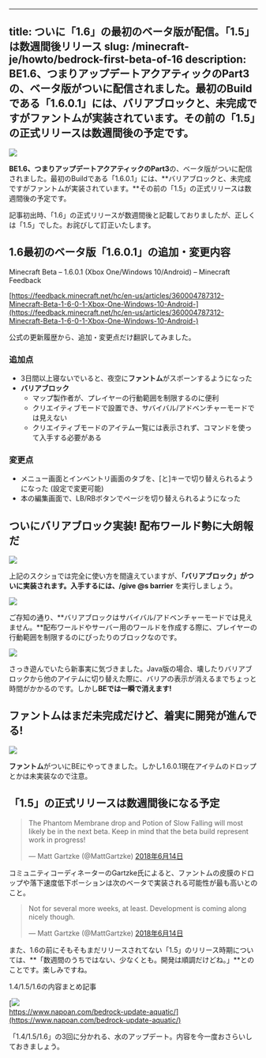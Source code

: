
---
title: ついに「1.6」の最初のベータ版が配信。「1.5」は数週間後リリース
slug: /minecraft-je/howto/bedrock-first-beta-of-16
description: BE1.6、つまりアップデートアクアティックのPart3の、ベータ版がついに配信されました。最初のBuildである「1.6.0.1」には、バリアブロックと、未完成ですがファントムが実装されています。その前の「1.5」の正式リリースは数週間後の予定です。
---

![](https://cdn-ak.f.st-hatena.com/images/fotolife/s/sasigume/20210208/20210208122941.png)

**BE1.6、つまりアップデートアクアティックのPart3**の、ベータ版がついに配信されました。最初のBuildである「1.6.0.1」には、**バリアブロックと、未完成ですがファントムが実装されています。**その前の「1.5」の正式リリースは数週間後の予定です。

記事初出時、「1.6」の正式リリースが数週間後と記載しておりましたが、正しくは「1.5」でした。お詫びして訂正いたします。

## 1.6最初のベータ版「1.6.0.1」の追加・変更内容

Minecraft Beta – 1.6.0.1 (Xbox One/Windows 10/Android) – Minecraft Feedback

[https://feedback.minecraft.net/hc/en-us/articles/360004787312-Minecraft-Beta-1-6-0-1-Xbox-One-Windows-10-Android-](https://feedback.minecraft.net/hc/en-us/articles/360004787312-Minecraft-Beta-1-6-0-1-Xbox-One-Windows-10-Android-)

公式の更新履歴から、追加・変更点だけ翻訳してみました。

### 追加点

*   3日間以上寝ないでいると、夜空に**ファントム**がスポーンするようになった
*   **バリアブロック**
    *   マップ製作者が、プレイヤーの行動範囲を制限するのに便利
    *   クリエイティブモードで設置でき、サバイバル/アドベンチャーモードでは見えない
    *   クリエイティブモードのアイテム一覧には表示されず、コマンドを使って入手する必要がある

### 変更点

*   メニュー画面とインベントリ画面のタブを、\[と\]キーで切り替えられるようになった (設定で変更可能)
*   本の編集画面で、LB/RBボタンでページを切り替えられるようになった

## ついにバリアブロック実装! 配布ワールド勢に大朗報だ

![](https://cdn-ak.f.st-hatena.com/images/fotolife/s/sasigume/20210208/20210208115222.png)

上記のスクショでは完全に使い方を間違えていますが、**「バリアブロック」**がついに実装されます。入手するには、**/give @s barrier** を実行しましょう。

![](https://cdn-ak.f.st-hatena.com/images/fotolife/s/sasigume/20210208/20210208102215.png)

ご存知の通り、**バリアブロックはサバイバル/アドベンチャーモードでは見えません。**配布ワールドやサーバー用のワールドを作成する際に、プレイヤーの行動範囲を制限するのにぴったりのブロックなのです。

![](https://cdn-ak.f.st-hatena.com/images/fotolife/s/sasigume/20210208/20210208121501.gif)

さっき遊んでいたら新事実に気づきました。Java版の場合、壊したりバリアブロックから他のアイテムに切り替えた際に、バリアの表示が消えるまでちょっと時間がかかるのです。しかし**BEでは一瞬で消えます!**

## ファントムはまだ未完成だけど、着実に開発が進んでる!

![](https://cdn-ak.f.st-hatena.com/images/fotolife/s/sasigume/20210208/20210208105034.png)

**ファントム**がついにBEにやってきました。しかし1.6.0.1現在アイテムのドロップとかは未実装なので注意。

## 「1.5」の正式リリースは数週間後になる予定

> The Phantom Membrane drop and Potion of Slow Falling will most likely be in the next beta. Keep in mind that the beta build represent work in progress!
> 
> — Matt Gartzke (@MattGartzke) [2018年6月14日](https://twitter.com/MattGartzke/status/1007383448078540800?ref_src=twsrc%5Etfw)

コミュニティコーディネーターのGartzke氏によると、ファントムの皮膜のドロップや落下速度低下ポーションは次のベータで実装される可能性が最も高いとのこと。

> Not for several more weeks, at least. Development is coming along nicely though.
> 
> — Matt Gartzke (@MattGartzke) [2018年6月14日](https://twitter.com/MattGartzke/status/1007380972814258176?ref_src=twsrc%5Etfw)

また、1.6の前にそもそもまだリリースされてない「1.5」のリリース時期については、**「数週間のうちではない、少なくとも。開発は順調だけどね。」**とのことです。楽しみですね。

1.4/1.5/1.6の内容まとめ記事

[![](https://cdn-ak.f.st-hatena.com/images/fotolife/s/sasigume/20210208/20210208123105.png)  
https://www.napoan.com/bedrock-update-aquatic/](https://www.napoan.com/bedrock-update-aquatic/)

「1.4/1.5/1.6」の3回に分かれる、水のアップデート。内容を今一度おさらいしておきましょう。
